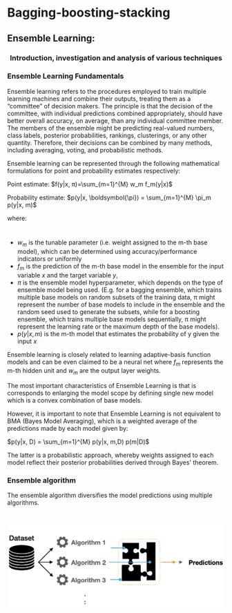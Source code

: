# Bagging-boosting-stacking

## Ensemble Learning: 
### <center> Introduction, investigation and analysis of various techniques 

### Ensemble Learning Fundamentals  



Ensemble learning refers to the procedures employed to train multiple learning machines and combine their outputs, treating them as a “committee” of decision makers. The principle is that the decision of the committee, with individual predictions combined appropriately, should have better overall accuracy, on average, than any individual committee member.   
The members of the ensemble might be predicting real-valued numbers, class labels, posterior probabilities, rankings, clusterings, or any other quantity. Therefore, their decisions can be combined by many methods, including averaging, voting, and probabilistic methods. 
 
Ensemble learning can be represented through the following mathematical formulations for point and probability estimates respectively: 

Point estimate:
$f(y|x, π)=\sum_{m=1}^{M} w_m f_m(y|x)$

Probability estimate: 
$p(y|x, \boldsymbol{\pi}) = \sum_{m=1}^{M} \pi_m p(y|x, m)$


where:
# 
*   $w_m$ is the tunable parameter (i.e. weight assigned to the m-th base model), which can be determined using accuracy/performance indicators or uniformly 
*   $f_m$ is the prediction of the m-th base model in the ensemble for the input variable $x$ and the target variable $y$,  
*   $π$ is the ensemble model hyperparameter, which depends on the type of ensemble model being used.  (E.g. for a bagging ensemble, which trains multiple base models on random subsets of the training data, π might represent the number of base models to include in the ensemble and the random seed used to generate the subsets, while for a boosting ensemble, which trains multiple base models sequentially, π might represent the learning rate or the maximum depth of the base models). 
*   $p(y|x, m)$ is the m-th model that estimates the probability of y given the input $x$ 


Ensemble learning is closely related to learning adaptive-basis function models and can be even claimed to be a neural net where $f_m$ represents the m-th hidden unit and $w_m$ are the output layer weights. 

The most important characteristics of Ensemble Learning is that is corresponds to enlarging the model scope by defining single new model which is a convex combination of base models. 
 
However, it is important to note that Ensemble Learning is not equivalent to BMA (Bayes Model Averaging), which is a weighted average of the predictions made by each model given by: 

  
$p(y|x, D) = \sum_{m=1}^{M} p(y|x, m,D) p(m|D)$

The latter is a probabilistic approach, whereby weights assigned to each model reflect their posterior probabilities derived through Bayes' theorem. 

### Ensemble algorithm 

The ensemble algorithm diversifies the model predictions using multiple algorithms. 
# 

![alt text](ensemble_algorithm.webp "Ensemble Algorithm")

